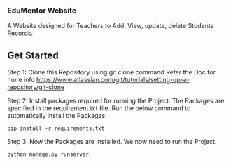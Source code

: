 ### EduMentor Website
A Website designed for Teachers to Add, View, update, delete Students Records. 

## Get Started
Step 1:
Clone this Repository using git clone command 
Refer the Doc for more info
https://www.atlassian.com/git/tutorials/setting-up-a-repository/git-clone

Step 2:
Install packages required for running the Project. The Packages are specified in the requirement.txt file. Run the below command to automatically install the Packages.
```
pip install -r requirements.txt
```

Step 3:
Now the Packages are installed. We now need to run the Project.
```
python manage.py runserver
```
